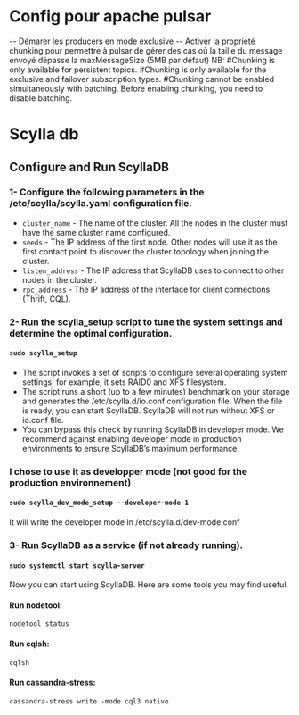 # Config pour apache pulsar
-- Démarer les producers en mode exclusive
-- Activer la propriété chunking pour permettre à pulsar de gérer des cas où la taille du message envoyé
dépasse la maxMessageSize (5MB par défaut)
NB: #Chunking is only available for persistent topics.
    #Chunking is only available for the exclusive and failover subscription types.
    #Chunking cannot be enabled simultaneously with batching. Before enabling chunking,
     you need to disable batching.



# Scylla db
## Configure and Run ScyllaDB
### 1- Configure the following parameters in the /etc/scylla/scylla.yaml configuration file.
* `cluster_name` - The name of the cluster. All the nodes in the cluster must have the same cluster name configured.
* `seeds` - The IP address of the first node. Other nodes will use it as the first contact point to discover the cluster topology when joining the cluster.
* `listen_address` - The IP address that ScyllaDB uses to connect to other nodes in the cluster.
* `rpc_address` - The IP address of the interface for client connections (Thrift, CQL).
### 2- Run the scylla_setup script to tune the system settings and determine the optimal configuration.
#### `sudo scylla_setup`
* The script invokes a set of scripts to configure several operating system settings; for example, it sets RAID0 and XFS filesystem.
* The script runs a short (up to a few minutes) benchmark on your storage and generates the /etc/scylla.d/io.conf configuration file. When the file is ready, you can start ScyllaDB. ScyllaDB will not run without XFS or io.conf file.
* You can bypass this check by running ScyllaDB in developer mode. We recommend against enabling developer mode in production environments to ensure ScyllaDB’s maximum performance.

### I chose to use it as developper mode (not good for the production environnement)
#### `sudo scylla_dev_mode_setup --developer-mode 1`
  It will write the developer mode in /etc/scylla.d/dev-mode.conf
### 3- Run ScyllaDB as a service (if not already running).
#### `sudo systemctl start scylla-server`
Now you can start using ScyllaDB. Here are some tools you may find useful.
#### Run nodetool:
`nodetool status`
#### Run cqlsh:
`cqlsh`
#### Run cassandra-stress:
`cassandra-stress write -mode cql3 native`

